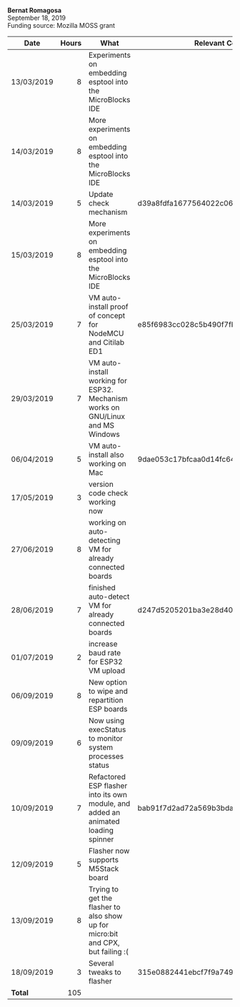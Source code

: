 **Bernat Romagosa**<br>
September 18, 2019<br>
Funding source: Mozilla MOSS grant

| Date      | Hours | What | Relevant Commits |
|-----------|------:|------|------------------|
| 13/03/2019 | 8 | Experiments on embedding esptool into the MicroBlocks IDE
| 14/03/2019 | 8 | More experiments on embedding esptool into the MicroBlocks IDE
| 14/03/2019 | 5 | Update check mechanism | d39a8fdfa1677564022c06570f7190599fb00c13
| 15/03/2019 | 8 | More experiments on embedding esptool into the MicroBlocks IDE
| 25/03/2019 | 7 | VM auto-install proof of concept for NodeMCU and Citilab ED1 | e85f6983cc028c5b490f7fb15f10cfd5175fe2f7
| 29/03/2019 | 7 | VM auto-install working for ESP32. Mechanism works on GNU/Linux and MS Windows
| 06/04/2019 | 5 | VM auto-install also working on Mac | 9dae053c17bfcaa0d14fc64f04b653376d8cf264
| 17/05/2019 | 3 | version code check working now
| 27/06/2019 | 8 | working on auto-detecting VM for already connected boards
| 28/06/2019 | 7 | finished auto-detect VM for already connected boards | d247d5205201ba3e28d4017fccbcaf2c394bf795
| 01/07/2019 | 2 | increase baud rate for ESP32 VM upload
| 06/09/2019 | 8 | New option to wipe and repartition ESP boards
| 09/09/2019 | 6 | Now using execStatus to monitor system processes status
| 10/09/2019 | 7 | Refactored ESP flasher into its own module, and added an animated loading spinner | bab91f7d2ad72a569b3bdaf152a573ebfeaea3b5
| 12/09/2019 | 5 | Flasher now supports M5Stack board
| 13/09/2019 | 8 | Trying to get the flasher to also show up for micro:bit and CPX, but failing :(
| 18/09/2019 | 3 | Several tweaks to flasher | 315e0882441ebcf7f9a749b5ee738e81680256c8
| **Total** | 105 | |
